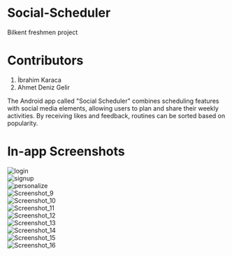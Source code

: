 # Social-Scheduler
Bilkent freshmen project

# Contributors
1. İbrahim Karaca
2. Ahmet Deniz Gelir

The Android app called "Social Scheduler" combines scheduling features with social media elements, allowing users to plan and share their weekly activities. By receiving likes and feedback, routines can be sorted based on popularity.

# In-app Screenshots

![login](https://github.com/cartoonRunner/Social-Scheduler/assets/114016405/b899abdd-6d57-4f24-b8f3-76e9383c0ae1)  
![signup](https://github.com/cartoonRunner/Social-Scheduler/assets/114016405/666494ad-c3e1-491e-80bd-75de6eebcc10)  
![personalize](https://github.com/cartoonRunner/Social-Scheduler/assets/114016405/f171fc5b-9e35-4cbc-9dab-99abccbe4715)  
![Screenshot_9](https://github.com/cartoonRunner/Social-Scheduler/assets/114016405/2d448406-3559-4149-9c67-72822dcbe666)  
![Screenshot_10](https://github.com/cartoonRunner/Social-Scheduler/assets/114016405/e99b6adf-f7c6-456b-bfc0-79843be9714b)  
![Screenshot_11](https://github.com/cartoonRunner/Social-Scheduler/assets/114016405/8dd87e5c-f109-412d-b215-7a94ad9d4031)  
![Screenshot_12](https://github.com/cartoonRunner/Social-Scheduler/assets/114016405/70668d7d-3116-4bac-9d90-b52c14d197f3)  
![Screenshot_13](https://github.com/cartoonRunner/Social-Scheduler/assets/114016405/a34462d5-ad30-44d1-ae28-430779beafd8)  
![Screenshot_14](https://github.com/cartoonRunner/Social-Scheduler/assets/114016405/f289b6cd-4e75-429c-948a-4bf950648977)  
![Screenshot_15](https://github.com/cartoonRunner/Social-Scheduler/assets/114016405/e14a671f-7ae2-429b-a0ab-244918f56c1e)  
![Screenshot_16](https://github.com/cartoonRunner/Social-Scheduler/assets/114016405/b092b88d-8c2a-4fe9-a430-6f14d2a711d1)  
